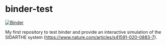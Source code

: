 # binder-test

[![Binder](https://mybinder.org/badge_logo.svg)](https://mybinder.org/v2/gh/domenikslotta/binder-test/HEAD?filepath=slider.ipynb)

My first repository to test binder and provide an interactive simulation of the SIDARTHE system (https://www.nature.com/articles/s41591-020-0883-7).
